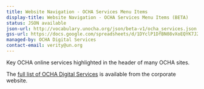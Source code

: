 ```yaml
---
title: Website Navigation - OCHA Services Menu Items
display-title: Website Navigation - OCHA Services Menu Items (BETA)
status: JSON available
json-url: http://vocabulary.unocha.org/json/beta-v1/ocha_services.json
gss-url: https://docs.google.com/spreadsheets/d/1DYclP1DfBN08vXoEQYK7J2Oo8MxllKTWjXBU-LHkeXE/edit#gid=856823080
managed-by: OCHA Digital Services
contact-email: verity@un.org
---
```


Key OCHA online services highlighted in the header of many OCHA sites.

The [full list of OCHA Digital Services](https://www.unocha.org/ocha-digital-services) is available from the corporate website.
